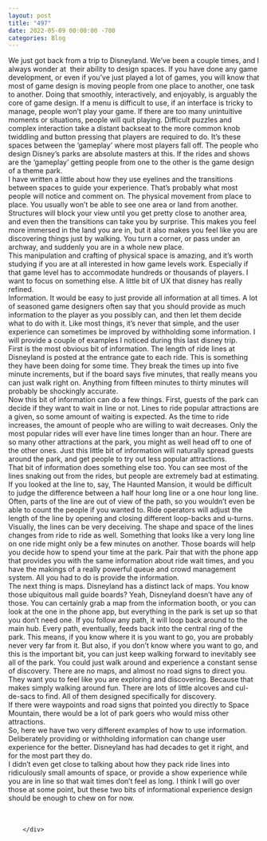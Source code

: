 ```yaml
---
layout: post
title: "497"
date: 2022-05-09 00:00:00 -700
categories: Blog
---
```


<div class="blog-content">
				<div class="paragraph"><span><span>We just got back from a trip to Disneyland. We&rsquo;ve been a couple times, and I always wonder at&nbsp; their ability to design spaces. If you have done any game development, or even if you&rsquo;ve just played a lot of games, you will know that most of game design is moving people from one place to another, one task to another. Doing that smoothly, interactively, and enjoyably, is arguably the core of game design. If a menu is difficult to use, if an interface is tricky to manage, people won&rsquo;t play your game. If there are too many unintuitive moments or situations, people will quit playing. Difficult puzzles and complex interaction take a distant backseat to the more common knob twiddling and button pressing that players are required to do. It&rsquo;s these spaces between the &lsquo;gameplay&rsquo; where most players fall off. The people who design Disney&rsquo;s parks are absolute masters at this. If the rides and shows are the &lsquo;gameplay&rsquo; getting people from one to the other is the game design of a theme park.&nbsp;</span></span><br><span></span><span><span>I have written a little about how they use eyelines and the transitions between spaces to guide your experience. That&rsquo;s probably what most people will notice and comment on. The physical movement from place to place. You usually won&rsquo;t be able to see one area or land from another. Structures will block your view until you get pretty close to another area, and even then the transitions can take you by surprise. This makes you feel more immersed in the land you are in, but it also makes you feel like you are discovering things just by walking. You turn a corner, or pass under an archway, and suddenly you are in a whole new place.&nbsp;</span></span><br><span></span><span><span>This manipulation and crafting of physical space is amazing, and it&rsquo;s worth studying if you are at all interested in how game levels work. Especially if that game level has to accommodate hundreds or thousands of players. I want to focus on something else. A little bit of UX that disney has really refined.</span></span><br><span></span><span><span>Information. It would be easy to just provide all information at all times. A lot of seasoned game designers often say that you should provide as much information to the player as you possibly can, and then let them decide what to do with it. Like most things, it&rsquo;s never that simple, and the user experience can sometimes be improved by withholding some information. I will provide a couple of examples I noticed during this last disney trip.</span></span><br><span></span><span><span>First is the most obvious bit of information. The length of ride lines at Disneyland is posted at the entrance gate to each ride. This is something they have been doing for some time. They break the times up into five minute increments, but if the board says five minutes, that really means you can just walk right on. Anything from fifteen minutes to thirty minutes will probably be shockingly accurate.</span></span><br><span></span><span><span>Now this bit of information can do a few things. First, guests of the park can decide if they want to wait in line or not. Lines to ride popular attractions are a given, so some amount of waiting is expected. As the time to ride increases, the amount of people who are willing to wait decreases. Only the most popular rides will ever have line times longer than an hour. There are so many other attractions at the park, you might as well head off to one of the other ones. Just this little bit of information will naturally spread guests around the park, and get people to try out less popular attractions.</span></span><br><span></span><span><span>That bit of information does something else too. You can see most of the lines snaking out from the rides, but people are extremely bad at estimating. If you looked at the line to, say, The Haunted Mansion, it would be difficult to judge the difference between a half hour long line or a one hour long line. Often, parts of the line are out of view of the path, so you wouldn&rsquo;t even be able to count the people if you wanted to. Ride operators will adjust the length of the line by opening and closing different loop-backs and u-turns. Visually, the lines can be very deceiving. The shape and space of the lines changes from ride to ride as well. Something that looks like a very long line on one ride might only be a few minutes on another. Those boards will help you decide how to spend your time at the park. Pair that with the phone app that provides you with the same information about ride wait times, and you have the makings of a really powerful queue and crowd management system. All you had to do is provide the information.</span></span><br><span></span><span><span>The next thing is maps. Disneyland has a distinct lack of maps. You know those ubiquitous mall guide boards? Yeah, Disneyland doesn&rsquo;t have any of those. You can certainly grab a map from the information booth, or you can look at the one in the phone app, but everything in the park is set up so that you don&rsquo;t need one. If you follow any path, it will loop back around to the main hub. Every path, eventually, feeds back into the central ring of the park. This means, if you know where it is you want to go, you are probably never very far from it. But also, if you don&rsquo;t know where you want to go, and this is the important bit, you can just keep walking forward to inevitably see all of the park. You could just walk around and experience a constant sense of discovery. There are no maps, and almost no road signs to direct you. They want you to feel like you are exploring and discovering. Because that makes simply walking around fun. There are lots of little alcoves and cul-de-sacs to find. All of them designed specifically for discovery.</span></span><br><span></span><span><span>If there were waypoints and road signs that pointed you directly to Space Mountain, there would be a lot of park goers who would miss other attractions.</span></span><br><span></span><span><span>So, here we have two very different examples of how to use information. Deliberately providing or withholding information can change user experience for the better. Disneyland has had decades to get it right, and for the most part they do.&nbsp;</span></span><br><span></span><span><span>I didn&rsquo;t even get close to talking about how they pack ride lines into ridiculously small amounts of space, or provide a show experience while you are in line so that wait times don&rsquo;t feel as long. I think I will go over those at some point, but these two bits of informational experience design should be enough to chew on for now.</span></span><br><span></span><br>&#8203;</div>

		</div>
        